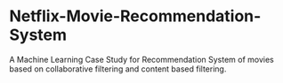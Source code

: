 # Netflix-Movie-Recommendation-System
A Machine Learning Case Study for Recommendation System of movies based on collaborative filtering and content based filtering. 
